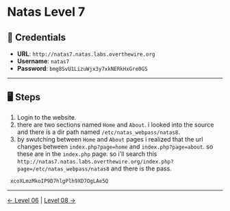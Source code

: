 # Natas Level 7

## 🧪 Credentials

- **URL**: `http://natas7.natas.labs.overthewire.org`
- **Username**: `natas7`
- **Password**: `bmg8SvU1LizuWjx3y7xkNERkHxGre0GS`

---

## 🖥️ Steps

1. Login to the website.
2. there are two sections named `Home` and `About`. i looked into the source and there is a dir path named `/etc/natas_webpass/natas8`.
3. by swutching between `Home` and `About` pages i realized that the url changes between `index.php?page=home` and `index.php?page=about`. so these are in the `index.php` page. so i'll search this `http://natas7.natas.labs.overthewire.org/index.php?page=/etc/natas_webpass/natas8` and there is the pass.
```
 xcoXLmzMkoIP9D7hlgPlh9XD7OgLAe5Q
```
---
[← Level 06](./level06.md) | [Level 08 →](./level08.md)
